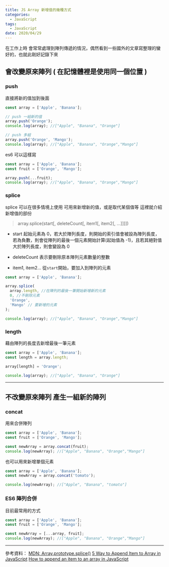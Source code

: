 ```yaml
---
title: JS Array 新增值的幾種方式
categories:
  - JavaScript
tags:
  - JavaScript
date: 2020/04/29
---
```


在工作上時 會常常處理到陣列傳遞的情況，偶然看到一些國外的文章寫整理的蠻好的，也就此剛好記錄下來

## 會改變原來陣列 ( 在記憶體裡是使用同一個位置 )

### push

直接將新的值加到後面

```js
const array = ['Apple', 'Banana'];

// push 一組新的值
array.push('Orange');
console.log(array); //["Apple", "Banana", "Orange"]

// push 多組
array.push('Orange', 'Mango');
console.log(array); //["Apple", "Banana", "Orange","Mango"]
```

es6 可以這樣寫

```js
const array = ['Apple', 'Banana'];
const fruit = ['Orange', 'Mango'];

array.push(...fruit);
console.log(array); //["Apple", "Banana", "Orange","Mango"]
```

### splice

splice 可以在很多情境上使用
可用來新增新的值，或是取代某個值等 這裡就介紹新增值的部份

> array.splice(start[, deleteCount[, item1[, item2[, ...]]]])

- start
  起始元素為 0，若大於陣列長度，則開始的索引值會被設為陣列長度，
  若為負數，則會從陣列的最後一個元素開始計算(起始值為 -1)，且若其絕對值大於陣列長度，則會變設為 0

- deleteCount
  表示要刪除原本陣列元素數量的整數

- item1, item2...
  從`start`開始，要加入到陣列的元素

```js
const array = ['Apple', 'Banana'];

array.splice(
  array.length, //在陣列的最後一筆開始新增新的元素
  0, //不刪除元素
  'Orange',
  'Mango' // 要新增的元素
);

console.log(array); //["Apple", "Banana", "Orange","Mango"]
```

### length

藉由陣列的長度去新增最後一筆元素

```js
const array = ['Apple', 'Banana'];
const length = array.length;

array[length] = 'Orange';

console.log(array); //["Apple", "Banana", "Orange"]
```

---

## 不改變原來陣列 產生一組新的陣列

### concat

用來合併陣列

```js
const array = ['Apple', 'Banana'];
const fruit = ['Orange', 'Mango'];

const newArray = array.concat(fruit);
console.log(newArray); //["Apple", "Banana", "Orange","Mango"]
```

也可以用來新增單個元素

```js
const array = ['Apple', 'Banana'];
const newArray = array.concat('tomato');

console.log(newArray); //["Apple", "Banana", "tomato"]
```

### ES6 陣列合併

目前最常用的方式

```js
const array = ['Apple', 'Banana'];
const fruit = ['Orange', 'Mango'];

const newArray = [...array, fruit];
console.log(newArray); //["Apple", "Banana", "Orange","Mango"]
```

---

參考資料：
[MDN: Array.prototype.splice()](https://developer.mozilla.org/zh-TW/docs/Web/JavaScript/Reference/Global_Objects/Array/splice)
[5 Way to Append Item to Array in JavaScript](https://www.samanthaming.com/tidbits/87-5-ways-to-append-item-to-array/)
[How to append an item to an array in JavaScript](https://flaviocopes.com/how-to-append-item-to-array/)
